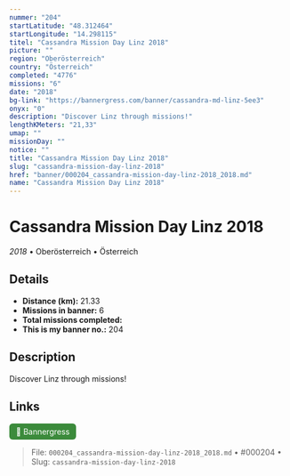 ```yaml
---
nummer: "204"
startLatitude: "48.312464"
startLongitude: "14.298115"
titel: "Cassandra Mission Day Linz 2018"
picture: ""
region: "Oberösterreich"
country: "Österreich"
completed: "4776"
missions: "6"
date: "2018"
bg-link: "https://bannergress.com/banner/cassandra-md-linz-5ee3"
onyx: "0"
description: "Discover Linz through missions!"
lengthKMeters: "21,33"
umap: ""
missionDay: ""
notice: ""
title: "Cassandra Mission Day Linz 2018"
slug: "cassandra-mission-day-linz-2018"
href: "banner/000204_cassandra-mission-day-linz-2018_2018.md"
name: "Cassandra Mission Day Linz 2018"
---
```

# Cassandra Mission Day Linz 2018

*2018* • Oberösterreich • Österreich





## Details
- **Distance (km):** 21.33
- **Missions in banner:** 6
- **Total missions completed:** 
- **This is my banner no.:** 204



## Description
Discover Linz through missions!



## Links
<a href="https://bannergress.com/banner/cassandra-md-linz-5ee3" target="_blank" style="display:inline-block;margin-right:8px;padding:6px 12px;background:#3c8b3c;color:#fff;text-decoration:none;border-radius:6px;">🔗 Bannergress</a>



> File: `000204_cassandra-mission-day-linz-2018_2018.md` • #000204 • Slug: `cassandra-mission-day-linz-2018`
